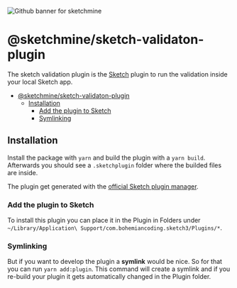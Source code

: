 ![Github banner for sketchmine](https://dt-cdn.net/images/github-banner-2x-1777-2b23e499af.png)

# @sketchmine/sketch-validaton-plugin

The sketch validation plugin is the [Sketch](https://www.sketchapp.com/) plugin to run the validation inside your local Sketch app.

- [@sketchmine/sketch-validaton-plugin](#sketchminesketch-validaton-plugin)
  - [Installation](#installation)
    - [Add the plugin to Sketch](#add-the-plugin-to-sketch)
    - [Symlinking](#symlinking)

## Installation

Install the package with `yarn` and build the plugin with a `yarn build`. Afterwards you should see a `.sketchplugin` folder where the builded files are inside.

The plugin get generated with the [official Sketch plugin manager](https://github.com/skpm/skpm).

### Add the plugin to Sketch

To install this plugin you can place it in the Plugin in Folders under `~/Library/Application\ Support/com.bohemiancoding.sketch3/Plugins/*`.

### Symlinking

But if you want to develop the plugin a **symlink** would be nice.
So for that you can run `yarn add:plugin`. This command will create a symlink and if you re-build your plugin it gets automatically changed in the Plugin folder.
